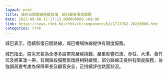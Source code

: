 ```yaml
---
layout: post
title: 城巴日間路線陸續恢復　部分屬有限度服務
date: 2023-09-08 11:17:13.000000000 +08:00
link: https://news.rthk.hk/rthk/ch/component/k2/1717362-20230908.htm
categories: rthk
---
```


城巴表示，陸續恢復日間路線，城巴機場快線提供有限度服務。

城巴指出，惡劣天氣為全港多區帶來嚴峻挑戰，嚴重影響石澳、赤柱、大潭、黃竹坑及將軍澳一帶，有關路段服務恢復將相對緩慢，部分路線正提供有限度服務，並強調首要考慮為保障車長及顧客安全，正持續評估路面狀況。
